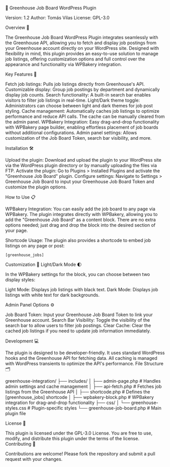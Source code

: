 🚀 Greenhouse Job Board WordPress Plugin

Version: 1.2
Author: Tomás Vilas
License: GPL-3.0

Overview 📄

The Greenhouse Job Board WordPress Plugin integrates seamlessly with the Greenhouse API, allowing you to fetch and display job postings from your Greenhouse account directly on your WordPress site. Designed with flexibility in mind, this plugin provides an easy-to-use solution to manage job listings, offering customization options and full control over the appearance and functionality via WPBakery integration.

Key Features 🎯

  Fetch job listings: Pulls job listings directly from Greenhouse's API.
  Customizable display: Group job postings by department and dynamically display job counts.
  Search functionality: A built-in search bar enables visitors to filter job listings in real-time.
  Light/Dark theme toggle: Administrators can choose between light and dark themes for job post styling.
  Cache management: Automatically caches job listings to optimize performance and reduce API calls. The cache can be manually cleared from the admin panel.
  WPBakery Integration: Easy drag-and-drop functionality with WPBakery page builder, enabling effortless placement of job boards without additional configurations.
  Admin panel settings: Allows customization of the Job Board Token, search bar visibility, and more.

Installation 🛠️

  Upload the plugin: Download and upload the plugin to your WordPress site via the WordPress plugin directory or by manually uploading the files via FTP.
  Activate the plugin: Go to Plugins > Installed Plugins and activate the "Greenhouse Job Board" plugin.
  Configure settings: Navigate to Settings > Greenhouse Job Board to input your Greenhouse Job Board Token and customize the plugin options.

How to Use 📋

  WPBakery Integration:
  You can easily add the job board to any page via WPBakery. The plugin integrates directly with WPBakery, allowing you to add the "Greenhouse Job Board" as a content block. There are no extra options needed; just drag and drop the block into the desired section of your page.

  Shortcode Usage:
  The plugin also provides a shortcode to embed job listings on any page or post:

    [greenhouse_jobs]

Customization 🎨
Light/Dark Mode 🌓

In the WPBakery settings for the block, you can choose between two display styles:

  Light Mode: Displays job listings with black text.
  Dark Mode: Displays job listings with white text for dark backgrounds.

Admin Panel Options ⚙️

  Job Board Token: Input your Greenhouse Job Board Token to link your Greenhouse account.
  Search Bar Visibility: Toggle the visibility of the search bar to allow users to filter job postings.
  Clear Cache: Clear the cached job listings if you need to update job information immediately.

Development 💻

The plugin is designed to be developer-friendly. It uses standard WordPress hooks and the Greenhouse API for fetching data. All caching is managed with WordPress transients to optimize the API's performance.
File Structure 🗂️

greenhouse-integration/
├── includes/
│   ├── admin-page.php         # Handles admin settings and cache management
│   ├── api-fetch.php          # Fetches job listings from the Greenhouse API
│   ├── shortcode.php          # Defines the [greenhouse_jobs] shortcode
│   ├── wpbakery-block.php     # WPBakery integration for drag-and-drop functionality
├── css/
│   └── greenhouse-styles.css  # Plugin-specific styles
└── greenhouse-job-board.php   # Main plugin file

License 📜

This plugin is licensed under the GPL-3.0 License. You are free to use, modify, and distribute this plugin under the terms of the license.
Contributing 🤝

Contributions are welcome! Please fork the repository and submit a pull request with your changes.

